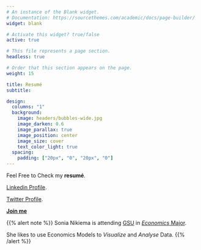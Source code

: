 ```yaml
---
# An instance of the Blank widget.
# Documentation: https://sourcethemes.com/academic/docs/page-builder/
widget: blank

# Activate this widget? true/false
active: true

# This file represents a page section.
headless: true

# Order that this section appears on the page.
weight: 15

title: Resumé
subtitle:

design:
  columns: "1"
  background:
    image: headers/bubbles-wide.jpg
    image_darken: 0.6
    image_parallax: true
    image_position: center
    image_size: cover
    text_color_light: true
  spacing:
    padding: ["20px", "0", "20px", "0"]
---
```


Feel Free to Check my **resumé**.

[Linkedin Profile](https://www.linkedin.com/in/sonianikiema/).

[Twitter Profile](http://twitter.com/saganutrients).

**[Join me](https://www.linkedin.com/in/sonianikiema/)**

{{% alert note %}}
Sonia Nikiema is attending [GSU](https://www.gsu.edu/) in [*Economics* Major](https://aysps.gsu.edu/program/international-economics-and-modern-languages-ba/).

She likes to use Economics Models to *Visualize* and *Analyse* Data.
{{% /alert %}}
